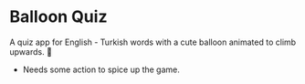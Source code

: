 # Balloon Quiz

A quiz app for English - Turkish words with a cute balloon animated to climb upwards. 🎈
- Needs some action to spice up the game.
